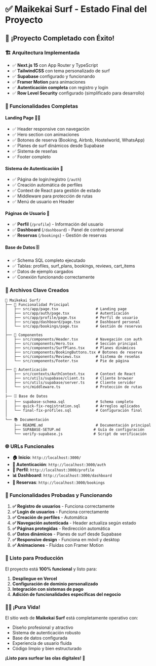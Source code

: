 # ✅ Maikekai Surf - Estado Final del Proyecto

## 🎉 ¡Proyecto Completado con Éxito!

### 🏗️ Arquitectura Implementada
- ✅ **Next.js 15** con App Router y TypeScript
- ✅ **TailwindCSS** con tema personalizado de surf
- ✅ **Supabase** configurado y funcionando
- ✅ **Framer Motion** para animaciones
- ✅ **Autenticación completa** con registro y login
- ✅ **Row Level Security** configurado (simplificado para desarrollo)

### 🎨 Funcionalidades Completas

#### **Landing Page** 🏄‍♂️
- ✅ Header responsive con navegación
- ✅ Hero section con animaciones
- ✅ Botones de reserva (Booking, Airbnb, Hostelworld, WhatsApp)
- ✅ Planes de surf dinámicos desde Supabase
- ✅ Sistema de reseñas
- ✅ Footer completo

#### **Sistema de Autenticación** 🔐
- ✅ Página de login/registro (`/auth`)
- ✅ Creación automática de perfiles
- ✅ Context de React para gestión de estado
- ✅ Middleware para protección de rutas
- ✅ Menú de usuario en Header

#### **Páginas de Usuario** 👤
- ✅ **Perfil** (`/profile`) - Información del usuario
- ✅ **Dashboard** (`/dashboard`) - Panel de control personal
- ✅ **Reservas** (`/bookings`) - Gestión de reservas

#### **Base de Datos** 🗄️
- ✅ Schema SQL completo ejecutado
- ✅ Tablas: profiles, surf_plans, bookings, reviews, cart_items
- ✅ Datos de ejemplo cargados
- ✅ Conexión funcionando correctamente

### 🔧 Archivos Clave Creados

```
📁 Maikekai Surf/
├── 🎯 Funcionalidad Principal
│   ├── src/app/page.tsx                 # Landing page
│   ├── src/app/auth/page.tsx            # Autenticación
│   ├── src/app/profile/page.tsx         # Perfil de usuario
│   ├── src/app/dashboard/page.tsx       # Dashboard personal
│   └── src/app/bookings/page.tsx        # Gestión de reservas
│
├── 🧩 Componentes
│   ├── src/components/Header.tsx        # Navegación con auth
│   ├── src/components/Hero.tsx          # Sección principal
│   ├── src/components/SurfPlans.tsx     # Planes dinámicos
│   ├── src/components/BookingButtons.tsx # Botones de reserva
│   ├── src/components/Reviews.tsx       # Sistema de reseñas
│   └── src/components/Footer.tsx        # Pie de página
│
├── 🔐 Autenticación
│   ├── src/contexts/AuthContext.tsx     # Context de React
│   ├── src/utils/supabase/client.ts     # Cliente browser
│   ├── src/utils/supabase/server.ts     # Cliente servidor
│   └── src/middleware.ts                # Protección de rutas
│
├── 🗄️ Base de Datos
│   ├── supabase-schema.sql              # Schema completo
│   ├── quick-fix-registration.sql       # Arreglos aplicados
│   └── final-fix-profiles.sql           # Configuración final
│
└── 📚 Documentación
    ├── README.md                        # Documentación principal
    ├── SUPABASE-SETUP.md               # Guía de configuración
    └── verify-supabase.js              # Script de verificación
```

### 🌐 URLs Funcionales

- **🏠 Inicio**: `http://localhost:3000/`
- **🔐 Autenticación**: `http://localhost:3000/auth`
- **👤 Perfil**: `http://localhost:3000/profile`
- **📊 Dashboard**: `http://localhost:3000/dashboard`
- **📅 Reservas**: `http://localhost:3000/bookings`

### 🎯 Funcionalidades Probadas y Funcionando

1. **✅ Registro de usuarios** - Funciona correctamente
2. **✅ Login de usuarios** - Funciona correctamente
3. **✅ Creación de perfiles** - Automática
4. **✅ Navegación autenticada** - Header actualiza según estado
5. **✅ Páginas protegidas** - Redirección automática
6. **✅ Datos dinámicos** - Planes de surf desde Supabase
7. **✅ Responsive design** - Funciona en móvil y desktop
8. **✅ Animaciones** - Fluidas con Framer Motion

### 🚀 Listo para Producción

El proyecto está **100% funcional** y listo para:

1. **Despliegue en Vercel**
2. **Configuración de dominio personalizado**
3. **Integración con sistemas de pago**
4. **Adición de funcionalidades específicas del negocio**

### 🏄‍♂️ ¡Pura Vida!

El sitio web de **Maikekai Surf** está completamente operativo con:
- Diseño profesional y atractivo
- Sistema de autenticación robusto
- Base de datos configurada
- Experiencia de usuario fluida
- Código limpio y bien estructurado

**¡Listo para surfear las olas digitales! 🌊**
